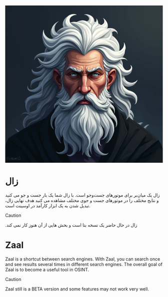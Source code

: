 ![Zaal logo](https://github.com/IndieHum/zaal/blob/master/images/logo_for_zaal_1.png)

# زال
زال یک میان‌بر برای موتورهای جست‌وجو است. با زال شما یک بار جست و جو می کنید و نتایج مختلف را در موتورهای جست و جوی مختلف مشاهده می کنید
هدف نهایی زال، تبدیل شدن به یک ابزار کارآمد در اوسینت است.
> [!CAUTION]
> .زال در حال حاضر یک نسخه بتا است و بخش هایی از آن هنوز کار نمی کند

# Zaal
Zaal is a shortcut between search engines. With Zaal, you can search once and see results several times in different search engines. 
The overall goal of Zaal is to become a useful tool in OSINT.

> [!CAUTION]
> Zaal still is a BETA version and some features may not work very well.
